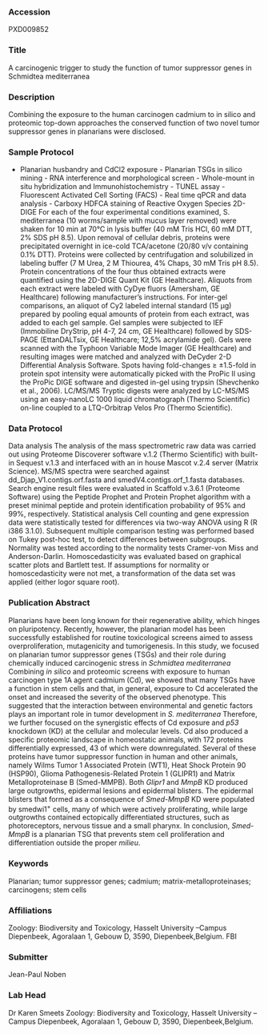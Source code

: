 ### Accession
PXD009852

### Title
A carcinogenic trigger to study the function of tumor suppressor genes in Schmidtea mediterranea

### Description
Combining the exposure to the human carcinogen cadmium to in silico and proteomic top-down approaches the conserved function of two novel tumor suppressor genes in planarians were disclosed.

### Sample Protocol
- Planarian husbandry and CdCl2 exposure - Planarian TSGs in silico mining - RNA interference and morphological screen - Whole-mount in situ hybridization and Immunohistochemistry - TUNEL assay - Fluorescent Activated Cell Sorting (FACS) - Real time qPCR and data analysis - Carboxy HDFCA staining of Reactive Oxygen Species   2D-DIGE For each of the four experimental conditions examined, S. mediterranea (10 worms/sample with mucus layer removed) were shaken for 10 min at 70°C in lysis buffer (40 mM Tris HCl, 60 mM DTT, 2% SDS pH 8.5). Upon removal of cellular debris, proteins were precipitated overnight in ice-cold TCA/acetone (20/80 v/v containing 0.1% DTT). Proteins were collected by centrifugation and solubilized in labeling buffer (7 M Urea, 2 M Thiourea, 4% Chaps, 30 mM Tris pH 8.5). Protein concentrations of the four thus obtained extracts were quantified using the 2D-DIGE Quant Kit (GE Healthcare). Aliquots from each extract were labeled with CyDye fluors (Amersham, GE Healthcare) following manufacturer’s instructions. For inter-gel comparisons, an aliquot of Cy2 labeled internal standard (15 µg) prepared by pooling equal amounts of protein from each extract, was added to each gel sample. Gel samples were subjected to IEF (Immobiline DryStrip, pH 4-7, 24 cm, GE Healthcare) followed by SDS-PAGE (EttanDALTsix, GE Healthcare; 12,5% acrylamide gel). Gels were scanned with the Typhoon Variable Mode Imager (GE Healthcare) and resulting images were matched and analyzed with DeCyder 2-D Differential Analysis Software. Spots having fold-changes ≥ ±1.5-fold in protein spot intensity were automatically picked with the ProPic II using the ProPic DIGE software and digested in-gel using trypsin (Shevchenko et al., 2006).  LC/MS/MS  Tryptic digests were analyzed by LC-MS/MS using an easy-nanoLC 1000 liquid chromatograph (Thermo Scientific) on-line coupled to a LTQ-Orbitrap Velos Pro (Thermo Scientific).

### Data Protocol
Data analysis The analysis of the mass spectrometric raw data was carried out using Proteome Discoverer software v.1.2 (Thermo Scientific) with built-in Sequest v.1.3 and interfaced with an in house Mascot v.2.4 server (Matrix Science). MS/MS spectra were searched against dd_Djap_V1.contigs.orf.fasta and smedV4.contigs.orf_1.fasta databases. Search engine result files were evaluated in Scaffold v.3.6.1 (Proteome Software) using the Peptide Prophet and Protein Prophet algorithm with a preset minimal peptide and protein identification probability of 95% and 99%, respectively.  Statistical analysis Cell counting and gene expression data were statistically tested for differences via two-way ANOVA using R (R i386 3.1.0). Subsequent multiple comparison testing was performed based on Tukey post-hoc test, to detect differences between subgroups. Normality was tested according to the normality tests Cramer-von Miss and Anderson-Darlin. Homoscedasticity was evaluated based on graphical scatter plots and Bartlett test. If assumptions for normality or homoscedasticity were not met, a transformation of the data set was applied (either logor square root).

### Publication Abstract
Planarians have been long known for their regenerative ability, which hinges on pluripotency. Recently, however, the planarian model has been successfully established for routine toxicological screens aimed to assess overproliferation, mutagenicity and tumorigenesis. In this study, we focused on planarian tumor suppressor genes (TSGs) and their role during chemically induced carcinogenic stress in <i>Schmidtea mediterranea</i> Combining <i>in silico</i> and proteomic screens with exposure to human carcinogen type 1A agent cadmium (Cd), we showed that many TSGs have a function in stem cells and that, in general, exposure to Cd accelerated the onset and increased the severity of the observed phenotype. This suggested that the interaction between environmental and genetic factors plays an important role in tumor development in <i>S. mediterranea</i> Therefore, we further focused on the synergistic effects of Cd exposure and <i>p53</i> knockdown (KD) at the cellular and molecular levels. Cd also produced a specific proteomic landscape in homeostatic animals, with 172 proteins differentially expressed, 43 of which were downregulated. Several of these proteins have tumor suppressor function in human and other animals, namely Wilms Tumor 1 Associated Protein (WT1), Heat Shock Protein 90 (HSP90), Glioma Pathogenesis-Related Protein 1 (GLIPR1) and Matrix Metalloproteinase B (Smed-MMPB). Both <i>Glipr1</i> and <i>MmpB</i> KD produced large outgrowths, epidermal lesions and epidermal blisters. The epidermal blisters that formed as a consequence of <i>Smed-MmpB</i> KD were populated by smedwi1<sup>+</sup> cells, many of which were actively proliferating, while large outgrowths contained ectopically differentiated structures, such as photoreceptors, nervous tissue and a small pharynx. In conclusion, <i>Smed-MmpB</i> is a planarian TSG that prevents stem cell proliferation and differentiation outside the proper <i>milieu</i>.

### Keywords
Planarian; tumor suppressor genes; cadmium; matrix-metalloproteinases; carcinogens; stem cells

### Affiliations
Zoology: Biodiversity and Toxicology, Hasselt University –Campus Diepenbeek, Agoralaan 1, Gebouw D, 3590, Diepenbeek,Belgium.
FBI

### Submitter
Jean-Paul Noben

### Lab Head
Dr Karen Smeets
Zoology: Biodiversity and Toxicology, Hasselt University –Campus Diepenbeek, Agoralaan 1, Gebouw D, 3590, Diepenbeek,Belgium.


